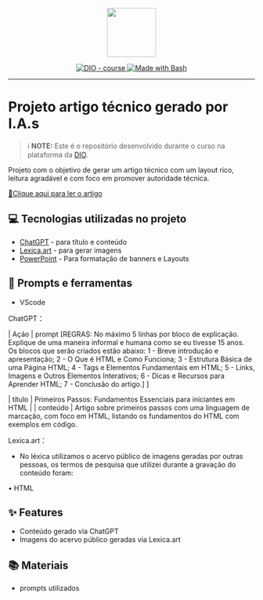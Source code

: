 <p align="center">
    <img width="100" src=".github/assets/banner.png">
</p>


<p align="center">
  <a href="https://dio.me/"><img src="https://img.shields.io/badge/DIO-Course-28DA77?logo=youtube" alt="DIO - course">
  </a>
  <a href="https://www.gnu.org/software/bash/" title="Go to Bash homepage"><img src="https://img.shields.io/badge/Prompt-Project-blue?logo=gnu-bash&amp;logoColor=white" alt="Made with Bash">
  </a>
</p>

-------


# Projeto artigo técnico gerado por I.A.s

 > ℹ️ **NOTE:** Este é o repositório desenvolvido durante o curso na plataforma da [DIO](https://dio.me).

Projeto com o objetivo de gerar um artigo técnico com um layout rico, leitura agradável e com foco em promover autoridade técnica.

<a href="https://web.dio.me/articles/primeiros-passos-fundamentos-essenciais-para-iniciantes-em-html?back=%2Farticles&page=1&order=oldest"> 📕Clique aqui para ler o artigo</a>

## 💻 Tecnologias utilizadas no projeto

- [ChatGPT](https://chat.openai.com/) - para título e conteúdo
- [Lexica.art](https://lexica.art/) - para gerar imagens
- [PowerPoint](https://www.microsoft.com/en/microsoft-365/powerpoint) - Para formatação de banners e Layouts

## 📄 Prompts e ferramentas

- VScode


ChatGPT：

|   Ação   | prompt [REGRAS: No máximo 5 linhas por bloco de explicação. Explique de uma maneira informal e humana como se eu tivesse 15 anos. Os blocos que serão criados estão abaixo: 1 - Breve introdução e apresentação; 2 - O Que é HTML e Como Funciona; 3 - Estrutura Básica de uma Página HTML; 4 - Tags e Elementos Fundamentais em HTML; 5 - Links, Imagens e Outros Elementos Interativos; 6 - Dicas e Recursos para Aprender HTML; 7 - Conclusão do artigo.]                                                                                                                                                                                              ]

|  título  | Primeiros Passos: Fundamentos Essenciais para iniciantes em HTML                                                                                                                                                                                                 |
| conteúdo | Artigo sobre primeiros passos com uma linguagem de marcação, com foco em HTML, listando os fundamentos do HTML com exemplos em código. 


Lexica.art：

- No léxica utilizamos o acervo público de imagens geradas por outras pessoas, os termos de pesquisa que utilizei durante a gravação do conteúdo foram:


• HTML


## ✨ Features

- Conteúdo gerado via ChatGPT
- Imagens do acervo público geradas via Lexica.art

## 📚 Materiais

- prompts utilizados

